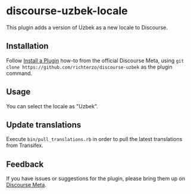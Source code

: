 # discourse-uzbek-locale

This plugin adds a version of Uzbek as a new locale to Discourse.

## Installation

Follow [Install a Plugin](https://meta.discourse.org/t/install-a-plugin/19157)
how-to from the official Discourse Meta, using `git clone https://github.com/richterzo/discourse-uzbek`
as the plugin command.

## Usage

You can select the locale as "Uzbek”.

## Update translations

Execute `bin/pull_translations.rb` in order to pull the latest translations from Transifex.


## Feedback

If you have issues or suggestions for the plugin, please bring them up on
[Discourse Meta](https://meta.discourse.org).
